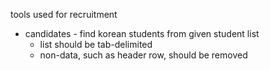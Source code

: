 tools used for recruitment
* candidates - find korean students from given student list
  * list should be tab-delimited
  * non-data, such as header row, should be removed

